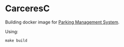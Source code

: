 # CarceresC

Building docker image for [Parking Management System](https://github.com/Delor4/Carceres).

Using:
```
make build
```
